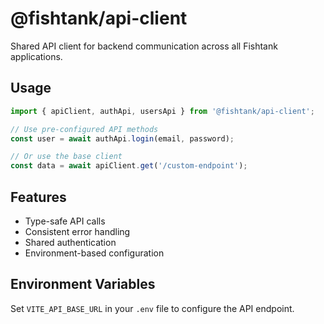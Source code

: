 # @fishtank/api-client

Shared API client for backend communication across all Fishtank applications.

## Usage

```typescript
import { apiClient, authApi, usersApi } from '@fishtank/api-client';

// Use pre-configured API methods
const user = await authApi.login(email, password);

// Or use the base client
const data = await apiClient.get('/custom-endpoint');
```

## Features

- Type-safe API calls
- Consistent error handling
- Shared authentication
- Environment-based configuration

## Environment Variables

Set `VITE_API_BASE_URL` in your `.env` file to configure the API endpoint.

